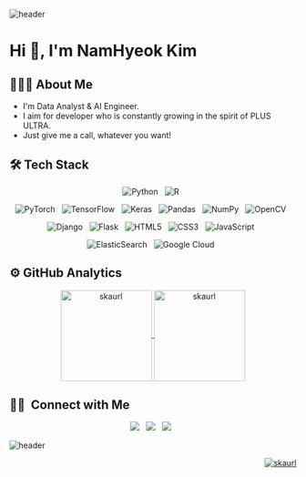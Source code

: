 ![header](https://capsule-render.vercel.app/api?&type=waving&section=header&height=200&text=Kim%20NamHyeok&animation=fadeIn)

# Hi 👋, I'm NamHyeok Kim

## 👨🏻‍💻 About Me

- I'm Data Analyst & AI Engineer.
- I aim for developer who is constantly growing in the spirit of PLUS ULTRA.
- Just give me a call, whatever you want!

## 🛠 Tech Stack

<p align="center">
  <img alt="Python" src="https://img.shields.io/badge/python-%2314354C.svg?style=for-the-badge&logo=python&logoColor=white"/> &nbsp
  <img alt="R" src="https://img.shields.io/badge/r-%23276DC3.svg?style=for-the-badge&logo=r&logoColor=white"/> &nbsp
</p>
<p align="center">
  <img alt="PyTorch" src="https://img.shields.io/badge/PyTorch-%23EE4C2C.svg?style=for-the-badge&logo=PyTorch&logoColor=white"/> &nbsp
  <img alt="TensorFlow" src="https://img.shields.io/badge/TensorFlow-%23FF6F00.svg?style=for-the-badge&logo=TensorFlow&logoColor=white"/> &nbsp
  <img alt="Keras" src="https://img.shields.io/badge/Keras-%23D00000.svg?style=for-the-badge&logo=Keras&logoColor=white"/> &nbsp
  <img alt="Pandas" src="https://img.shields.io/badge/pandas-%23150458.svg?style=for-the-badge&logo=pandas&logoColor=white"/> &nbsp
  <img alt="NumPy" src="https://img.shields.io/badge/numpy-%23013243.svg?style=for-the-badge&logo=numpy&logoColor=white"/> &nbsp
  <img alt="OpenCV" src="https://img.shields.io/badge/opencv-%23white.svg?style=for-the-badge&logo=opencv&logoColor=white"/> &nbsp
</p>
<p align="center">
  <img alt="Django" src="https://img.shields.io/badge/django-%23092E20.svg?style=for-the-badge&logo=django&logoColor=white"/> &nbsp
  <img alt="Flask" src="https://img.shields.io/badge/flask-%23000.svg?style=for-the-badge&logo=flask&logoColor=white"/> &nbsp
  <img alt="HTML5" src="https://img.shields.io/badge/html5-%23E34F26.svg?style=for-the-badge&logo=html5&logoColor=white"/> &nbsp
  <img alt="CSS3" src="https://img.shields.io/badge/css3-%231572B6.svg?style=for-the-badge&logo=css3&logoColor=white"/> &nbsp
  <img alt="JavaScript" src="https://img.shields.io/badge/javascript-%23323330.svg?style=for-the-badge&logo=javascript&logoColor=%23F7DF1E"/> &nbsp
</p>
<p align="center">
  <img alt="ElasticSearch" src="https://img.shields.io/badge/-ElasticSearch-005571?style=for-the-badge&logo=elasticsearch"/> &nbsp
  <img alt="Google Cloud" src="https://img.shields.io/badge/GoogleCloud-%234285F4.svg?style=for-the-badge&logo=google-cloud&logoColor=white"/> &nbsp
</p>

## ⚙️ GitHub Analytics

<p align="center">
  <a href="https://github.com/skaurl">
    <img height="160em" src="https://github-readme-stats.vercel.app/api?username=skaurl&show_icons=true&theme=dark&count_private=true&include_all_commits=true&locale=en" alt="skaurl" align="center"/>
    <img height="160em" src="https://github-readme-streak-stats.herokuapp.com/?user=skaurl&theme=dark" alt="skaurl" align="center"/>
  </a>
</p>

## 🤝🏻 &nbsp;Connect with Me

<p align="center">
  <a href="mailto:dr_lunars@naver.com" target="_blank"><img src="https://img.shields.io/badge/Mail-2db400?style=for-the-badge&logo=Naver&logoColor=white"/></a> &nbsp
  <a href="https://velog.io/@skaurl" target="_blank"><img src="https://img.shields.io/badge/Blog-20c997?style=for-the-badge&logo=Vimeo&logoColor=white"/></a> &nbsp
  <a href="https://github.com/skaurl/skaurl/blob/main/Resume/Resume.pdf" target="_blank"><img src="https://img.shields.io/badge/Resume-8ca1af?style=for-the-badge&logo=Read%20the%20Docs&logoColor=white"/></a> &nbsp
</p>

![header](https://capsule-render.vercel.app/api?&type=waving&section=footer)

<p align="right">
  <a href="https://github.com/skaurl">
    <img src="https://komarev.com/ghpvc/?username=skaurl&label=Views&color=0e75b6&style=flat" alt="skaurl"/>
  </a>
</p>
